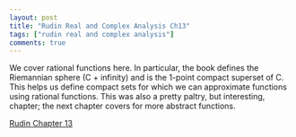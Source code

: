 ```yaml
---
layout: post
title: "Rudin Real and Complex Analysis Ch13"
tags: ["rudin real and complex analysis"]
comments: true
---
```


We cover rational functions here. In particular, the book defines the Riemannian sphere (C + infinity) and is the 1-point compact superset of C. This helps us define compact sets for which we can approximate functions using rational functions. This was also a pretty paltry, but interesting, chapter; the next chapter covers for more abstract functions.

[Rudin Chapter 13](../pdfs/rudin_rc_analysis/Rudin_Ch13.pdf)